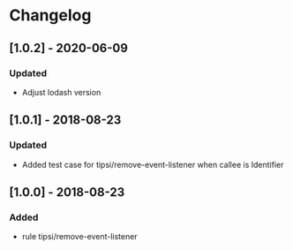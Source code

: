 # Changelog

## [1.0.2] - 2020-06-09
### Updated
- Adjust lodash version

## [1.0.1] - 2018-08-23
### Updated
- Added test case for tipsi/remove-event-listener when callee is Identifier

## [1.0.0] - 2018-08-23
### Added
- rule tipsi/remove-event-listener
